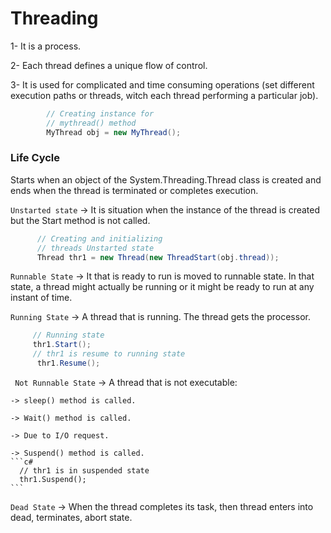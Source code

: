 # Threading
  1- It is a process.
  
  2- Each thread defines a unique flow of control.
  
  3- It is used for complicated and time consuming operations (set different execution paths or threads, witch each thread performing a particular job).
  
```c#
        // Creating instance for  
        // mythread() method 
        MyThread obj = new MyThread(); 
```  
  
### Life Cycle
Starts when an object of the System.Threading.Thread class is created and ends when the thread is terminated or completes execution.

  ``` Unstarted state ``` -> It is situation when the instance of the thread is created but the Start method is not called.
  ```c#
        // Creating and initializing  
        // threads Unstarted state 
        Thread thr1 = new Thread(new ThreadStart(obj.thread)); 
  ```
  
  ``` Runnable State ``` -> It that is ready to run is moved to runnable state. In that state, a thread might actually be running or it might be ready to run at any instant of time.
  
  ``` Running State ``` -> A thread that is running. The thread gets the processor.
  ```c#
       // Running state 
       thr1.Start(); 
       // thr1 is resume to running state 
        thr1.Resume(); 
  ```
  
  ``` Not Runnable State``` -> A thread that is not executable:
    
    -> sleep() method is called.
    
    -> Wait() method is called.
    
    -> Due to I/O request.
    
    -> Suspend() method is called.
    ```c#
      // thr1 is in suspended state 
      thr1.Suspend(); 
    ```
    
  
  ``` Dead State ``` -> When the thread completes its task, then thread enters into dead, terminates, abort state.
